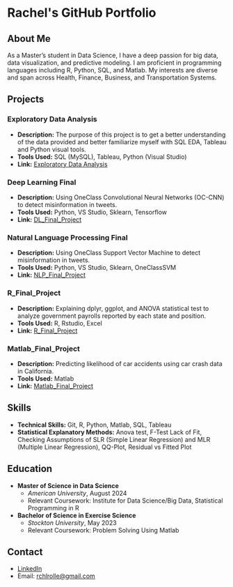 
# Rachel's GitHub Portfolio

## About Me
As a Master’s student in Data Science, I have a deep passion for big data, data visualization, and predictive modeling. I am proficient in programming languages including R, Python, SQL, and Matlab. My interests are diverse and span across Health, Finance, Business, and Transportation Systems.

## Projects

### Exploratory Data Analysis
- **Description:** The purpose of this project is to get a better understanding of the data provided and better familiarize myself with SQL EDA, Tableau and Python visual tools.
- **Tools Used:** SQL (MySQL), Tableau, Python (Visual Studio)
- **Link:** [Exploratory Data Analysis](https://github.com/rchlrolle/eda_climate/wiki)

### Deep Learning Final
- **Description:** Using OneClass Convolutional Neural Networks (OC-CNN) to detect misinformation in tweets.
- **Tools Used:** Python, VS Studio, Sklearn, Tensorflow
- **Link:** [DL_Final_Project](https://github.com/rchlrolle/Deep_Learning_Project/wiki)
  
### Natural Language Processing Final
- **Description:** Using OneClass Support Vector Machine to detect misinformation in tweets.
- **Tools Used:** Python, VS Studio, Sklearn, OneClassSVM
- **Link:** [NLP_Final_Project](https://github.com/rchlrolle/NLP_final_project/wiki/Misinformation-Detection-in-Twitter-Posts)

### R_Final_Project
- **Description:** Explaining dplyr, ggplot, and ANOVA statistical test to analyze government payrolls reported by each state and position.
- **Tools Used:** R, Rstudio, Excel
- **Link:** [R_Final_Project](https://github.com/rchlrolle/R_final_project/wiki/Dpylr-Package-Tutorial)

### Matlab_Final_Project
- **Description:** Predicting likelihood of car accidents using car crash data in California.
- **Tools Used:** Matlab
- **Link:** [Matlab_Final_Project](https://github.com/rchlrolle/car_accidents_matlab_project/wiki/Interactive-Matlab-Project-Using-Car-Accident-Data-In-California)


## Skills
- **Technical Skills:**  Git, R, Python, Matlab, SQL, Tableau
- **Statistical Explanatory Methods:** Anova test, F-Test Lack of Fit, Checking Assumptions of SLR (Simple Linear Regression) and MLR (Multiple Linear Regression), QQ-Plot, Residual vs Fitted Plot

## Education
- **Master of Science in Data Science**
  - *American University*, August 2024
  - Relevant Coursework: Institute for Data Science/Big Data, Statistical Programming in R
- **Bachelor of Science in Exercise Science**
  - *Stockton University*, May 2023
  - Relevant Coursework: Problem Solving Using Matlab

## Contact
- [LinkedIn](https://www.linkedin.com/in/rachel-rolle-analyst/)
- Email: rchlrolle@gmail.com

